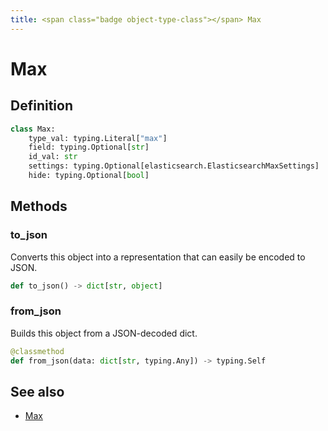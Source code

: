 ```yaml
---
title: <span class="badge object-type-class"></span> Max
---
```

# <span class="badge object-type-class"></span> Max

## Definition

```python
class Max:
    type_val: typing.Literal["max"]
    field: typing.Optional[str]
    id_val: str
    settings: typing.Optional[elasticsearch.ElasticsearchMaxSettings]
    hide: typing.Optional[bool]
```
## Methods

### <span class="badge object-method"></span> to_json

Converts this object into a representation that can easily be encoded to JSON.

```python
def to_json() -> dict[str, object]
```

### <span class="badge object-method"></span> from_json

Builds this object from a JSON-decoded dict.

```python
@classmethod
def from_json(data: dict[str, typing.Any]) -> typing.Self
```

## See also

 * <span class="badge builder"></span> [Max](./builder-Max.md)
